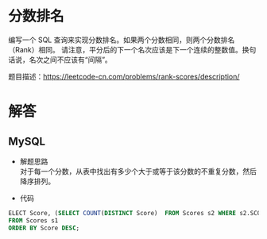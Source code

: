 # 分数排名  

编写一个 SQL 查询来实现分数排名。如果两个分数相同，则两个分数排名（Rank）相同。
请注意，平分后的下一个名次应该是下一个连续的整数值。换句话说，名次之间不应该有“间隔”。  

题目描述：https://leetcode-cn.com/problems/rank-scores/description/  

# 解答  
## MySQL  
* 解题思路  
对于每一个分数，从表中找出有多少个大于或等于该分数的不重复分数，然后降序排列。  

* 代码  
```sql
ELECT Score, (SELECT COUNT(DISTINCT Score)  FROM Scores s2 WHERE s2.SCORE >= s1.SCORE ) r
FROM Scores s1
ORDER BY Score DESC;
```

